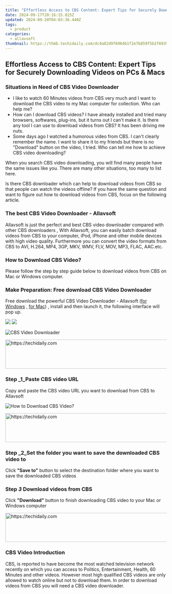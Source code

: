 ```yaml
---
title: "Effortless Access to CBS Content: Expert Tips for Securely Downloading Videos on PCs & Macs"
date: 2024-09-17T20:16:15.825Z
updated: 2024-09-20T04:03:36.440Z
tags:
  - product
categories:
  - allavsoft
thumbnail: https://thmb.techidaily.com/dc4a82d976964b1f2e7b859f5b2f6939dbc4ceccf4ea97b9d7a6a6bfaea9749c.jpg
---
```


## Effortless Access to CBS Content: Expert Tips for Securely Downloading Videos on PCs & Macs

### Situations in Need of CBS Video Downloader

* I like to watch 60 Minutes videos from CBS very much and I want to download the CBS video to my Mac computer for collection. Who can help me?
* How can I download CBS videos? I have already installed and tried many browsers, softwares, plug-ins, but it turns out I can't make it. Is there any tool I can use to download videos from CBS? It has been driving me nuts.
* Some days ago I watched a humorous video from CBS. I can't clearly remember the name. I want to share it to my friends but there is no "Download" button on the video, I tried. Who can tell me how to achieve CBS video downloading?

When you search CBS video downloading, you will find many people have the same issues like you. There are many other situations, too many to list here.

Is there CBS downloader which can help to download videos from CBS so that people can watch the videos offline? If you have the same question and want to figure out how to download videos from CBS, focus on the following article.

### The best CBS Video Downloader - Allavsoft

Allavsoft is just the perfect and best CBS video downloader compared with other CBS downloaders , With Allavsoft, you can easily batch download videos from CBS to your computer, iPod, iPhone and other mobile devices with high video quality. Furthermore you can convert the video formats from CBS to AVI, H.264, MP4, 3GP, MKV, WMV, FLV, MOV, MP3, FLAC, AAC.etc.

### How to Download CBS Video?

Please follow the step by step guide below to download videos from CBS on Mac or Windows computer.

### Make Preparation: Free download CBS Video Downloader

Free download the powerful CBS Video Downloader - Allavsoft ([for Windows](https://tools.techidaily.com/allavsoft/products/) , [for Mac](https://tools.techidaily.com/allavsoft/products/)) , install and then launch it, the following interface will pop up.

[![](https://www.allavsoft.com/how-to/../images/how-to/free-download-win.jpg)](https://tools.techidaily.com/allavsoft/products/) [![](https://www.allavsoft.com/how-to/../images/how-to/free-download-mac.jpg)](https://tools.techidaily.com/allavsoft/products/)

![CBS Video Downloader](https://www.allavsoft.com/how-to/../images/allavsoft/screen-shot-600.jpg)

<!-- affiliate ads begin -->
<a href="https://appsumo.8odi.net/c/5597632/2151870/7443" target="_top" id="2151870">
  <img src="//a.impactradius-go.com/display-ad/7443-2151870" border="0" alt="https://techidaily.com" width="728" height="90"/>
</a>
<img height="0" width="0" src="https://appsumo.8odi.net/i/5597632/2151870/7443" style="position:absolute;visibility:hidden;" border="0" />
<!-- affiliate ads end -->

### Step _1_Paste CBS video URL

Copy and paste the CBS video URL you want to download from CBS to Allavsoft

![How to Download CBS Video?](https://www.allavsoft.com/how-to/../images/how-to/download-cbs-video/download-cbs-video.jpg)

<!-- affiliate ads begin -->
<a href="https://appsumo.8odi.net/c/5597632/2094482/7443" target="_top" id="2094482">
  <img src="//a.impactradius-go.com/display-ad/7443-2094482" border="0" alt="https://techidaily.com" width="728" height="90"/>
</a>
<img height="0" width="0" src="https://appsumo.8odi.net/i/5597632/2094482/7443" style="position:absolute;visibility:hidden;" border="0" />
<!-- affiliate ads end -->

### Step _2_Set the folder you want to save the downloaded CBS video to

Click **"Save to"** button to select the destination folder where you want to save the downloaded CBS videos

### Step _3_ Download videos from CBS

Click **"Download"** button to finish downloading CBS video to your Mac or Windows computer

<!-- affiliate ads begin -->
<a href="https://appsumo.8odi.net/c/5597632/2123750/7443" target="_top" id="2123750">
  <img src="//a.impactradius-go.com/display-ad/7443-2123750" border="0" alt="https://techidaily.com" width="728" height="90"/>
</a>
<img height="0" width="0" src="https://appsumo.8odi.net/i/5597632/2123750/7443" style="position:absolute;visibility:hidden;" border="0" />
<!-- affiliate ads end -->

### CBS Video Introduction

CBS, is reported to have become the most watched television network recently on which you can access to Politics, Entertainment, Health, 60 Minutes and other videos. However most high qualified CBS videos are only allowed to watch online but not to download them. In order to download videos from CBS you will need a CBS video downloader.

<ins class="adsbygoogle"
     style="display:block"
     data-ad-format="autorelaxed"
     data-ad-client="ca-pub-7571918770474297"
     data-ad-slot="1223367746"></ins>

<ins class="adsbygoogle"
     style="display:block"
     data-ad-client="ca-pub-7571918770474297"
     data-ad-slot="8358498916"
     data-ad-format="auto"
     data-full-width-responsive="true"></ins>
